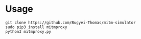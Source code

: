 # Usage
`git clone https://github.com/Bugyei-Thomas/mitm-simulator`<br>
`sudo pip3 install mitmproxy` <br>
`python3 mitmproxy.py`

